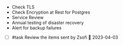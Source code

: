 * Check TLS
* Check Encryption at Rest for Postgres
* Service Review
* Annual testing of disaster recovery
* Alert for backup failures
- [ ] #task Review the items sent by Zsofi 📅 2023-04-03